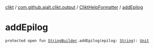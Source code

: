 [clikt](../../index.md) / [com.github.ajalt.clikt.output](../index.md) / [CliktHelpFormatter](index.md) / [addEpilog](./add-epilog.md)

# addEpilog

`protected open fun `[`StringBuilder`](https://kotlinlang.org/api/latest/jvm/stdlib/kotlin.text/-string-builder/index.html)`.addEpilog(epilog: `[`String`](https://kotlinlang.org/api/latest/jvm/stdlib/kotlin/-string/index.html)`): `[`Unit`](https://kotlinlang.org/api/latest/jvm/stdlib/kotlin/-unit/index.html)